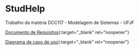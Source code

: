 # StudHelp

Trabalho da matéria DCC117 - Modelagem de Sistemas - UFJF

[Documento de Requisitos](https://docs.google.com/document/d/1RxyWyKjqwz9kEvx3caPUfI-cxhhJ60OmMy1iSTVg0FQ/edit?usp=sharing){:target="_blank" rel="noopener"}

[Diagrama de caso de uso](https://drive.google.com/file/d/1BTX8_ynneNfLRRlMnj2I7GLwbHxR1Ws1/view?usp=sharing){:target="_blank" rel="noopener"}
